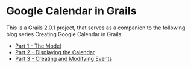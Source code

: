 Google Calendar in Grails
=============

This is a Grails 2.0.1 project, that serves as a companion to the following blog series Creating Google Calendar in Grails:

* [Part 1 - The Model](http://www.craigburke.com/blog/2012/02/09/creating-google-calendar-in-grails-part-1-the-model/)
* [Part 2 - Displaying the Calendar](http://www.craigburke.com/blog/2012/02/16/creating-google-calendar-in-grails-part-2-displaying-the-calendar/)
* [Part 3 - Creating and Modifying Events](http://www.craigburke.com/blog/2012/02/18/creating-google-calendar-in-grails-part-3-creating-and-modifying-events/)